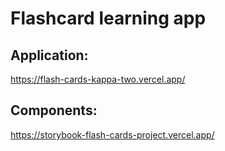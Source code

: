 # Flashcard learning app


## Application: 

https://flash-cards-kappa-two.vercel.app/


## Components: 

https://storybook-flash-cards-project.vercel.app/
